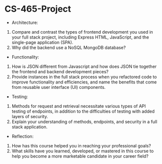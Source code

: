 # CS-465-Project

- Architecture:
1. Compare and contrast the types of frontend development you used in your full stack project, including Express HTML, JavaScript, and the single-page application (SPA).
2. Why did the backend use a NoSQL MongoDB database?

- Functionality:
1. How is JSON different from Javascript and how does JSON tie together the frontend and backend development pieces?
2. Provide instances in the full stack process when you refactored code to improve functionality and efficiencies, and name the benefits that come from reusable user interface (UI) components.

- Testing:
1. Methods for request and retrieval necessitate various types of API testing of endpoints, in addition to the difficulties of testing with added layers of security. 
2. Explain your understanding of methods, endpoints, and security in a full stack application.

- Reflection:
1. How has this course helped you in reaching your professional goals? 
2. What skills have you learned, developed, or mastered in this course to help you become a more marketable candidate in your career field?
